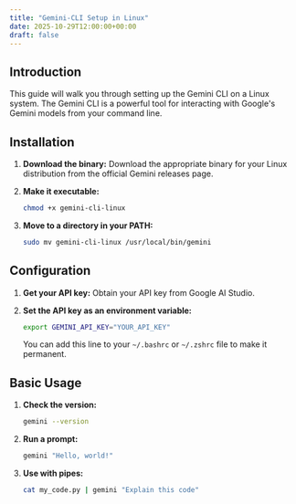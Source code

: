 ```yaml
---
title: "Gemini-CLI Setup in Linux"
date: 2025-10-29T12:00:00+00:00
draft: false
---
```


## Introduction

This guide will walk you through setting up the Gemini CLI on a Linux system. The Gemini CLI is a powerful tool for interacting with Google's Gemini models from your command line.

## Installation

1.  **Download the binary:** Download the appropriate binary for your Linux distribution from the official Gemini releases page.

2.  **Make it executable:**
    ```bash
    chmod +x gemini-cli-linux
    ```

3.  **Move to a directory in your PATH:**
    ```bash
    sudo mv gemini-cli-linux /usr/local/bin/gemini
    ```

## Configuration

1.  **Get your API key:** Obtain your API key from Google AI Studio.

2.  **Set the API key as an environment variable:**
    ```bash
    export GEMINI_API_KEY="YOUR_API_KEY"
    ```
    You can add this line to your `~/.bashrc` or `~/.zshrc` file to make it permanent.

## Basic Usage

1.  **Check the version:**
    ```bash
    gemini --version
    ```

2.  **Run a prompt:**
    ```bash
    gemini "Hello, world!"
    ```

3.  **Use with pipes:**
    ```bash
    cat my_code.py | gemini "Explain this code"
    ```
